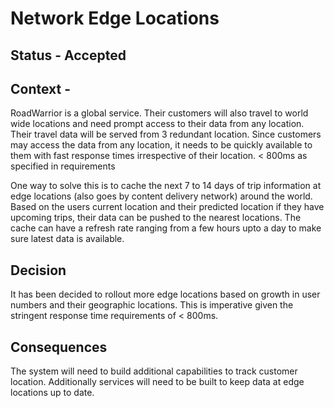 # Network Edge Locations

## Status - Accepted

## Context - 
RoadWarrior is a global service. Their customers will also travel to world wide locations and need prompt access to their data from any location. Their travel data will be served from 3 redundant location. Since customers may access the data from any location, it needs to be quickly available to them with fast response times irrespective of their location. < 800ms as specified in requirements

One way to solve this is to cache the next 7 to 14 days of trip information at edge locations (also goes by content delivery network) around the world. Based on the users current location and their predicted location if they have upcoming trips, their data can be pushed to the nearest locations. The cache can have a refresh rate ranging from a few hours upto a day to make sure latest data is available.


## Decision
It has been decided to rollout more edge locations based on growth in user numbers and their geographic locations. This is imperative given the stringent response time requirements of < 800ms.


## Consequences
The system will need to build additional capabilities to track customer location. Additionally services will need to be built to keep data at edge locations up to date.
